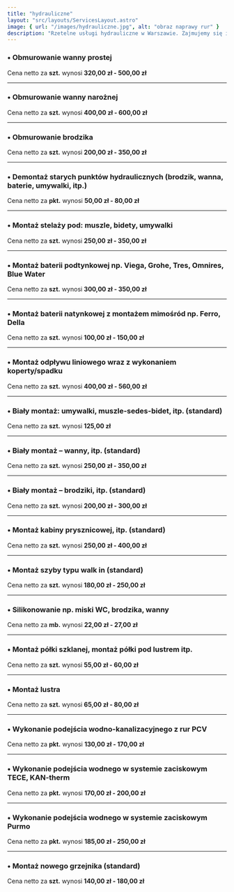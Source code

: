 ```yaml
---
title: "hydrauliczne"
layout: "src/layouts/ServicesLayout.astro"
image: { url: "/images/hydrauliczne.jpg", alt: "obraz naprawy rur" }
description: "Rzetelne usługi hydrauliczne w Warszawie. Zajmujemy się instalacją, naprawą i konserwacją systemów wodno-kanalizacyjnych w domach, mieszkaniach i obiektach komercyjnych."
---
```


### • Obmurowanie wanny prostej

Cena netto za **szt.** wynosi **320,00 zł - 500,00 zł**

---

### • Obmurowanie wanny narożnej

Cena netto za **szt.** wynosi **400,00 zł - 600,00 zł**

---

### • Obmurowanie brodzika

Cena netto za **szt.** wynosi **200,00 zł - 350,00 zł**

---

### • Demontaż starych punktów hydraulicznych (brodzik, wanna, baterie, umywalki, itp.)

Cena netto za **pkt.** wynosi **50,00 zł - 80,00 zł**

---

### • Montaż stelaży pod: muszle, bidety, umywalki

Cena netto za **szt.** wynosi **250,00 zł - 350,00 zł**

---

### • Montaż baterii podtynkowej np. Viega, Grohe, Tres, Omnires, Blue Water

Cena netto za **szt.** wynosi **300,00 zł - 350,00 zł**

---

### • Montaż baterii natynkowej z montażem mimośród np. Ferro, Della

Cena netto za **szt.** wynosi **100,00 zł - 150,00 zł**

---

### • Montaż odpływu liniowego wraz z wykonaniem koperty/spadku

Cena netto za **szt.** wynosi **400,00 zł - 560,00 zł**

---

### • Biały montaż: umywalki, muszle-sedes-bidet, itp. (standard)

Cena netto za **szt.** wynosi **125,00 zł**

---

### • Biały montaż – wanny, itp. (standard)

Cena netto za **szt.** wynosi **250,00 zł - 350,00 zł**

---

### • Biały montaż – brodziki, itp. (standard)

Cena netto za **szt.** wynosi **200,00 zł - 300,00 zł**

---

### • Montaż kabiny prysznicowej, itp. (standard)

Cena netto za **szt.** wynosi **250,00 zł - 400,00 zł**

---

### • Montaż szyby typu walk in (standard)

Cena netto za **szt.** wynosi **180,00 zł - 250,00 zł**

---

### • Silikonowanie np. miski WC, brodzika, wanny

Cena netto za **mb.** wynosi **22,00 zł - 27,00 zł**

---

### • Montaż półki szklanej, montaż półki pod lustrem itp.

Cena netto za **szt.** wynosi **55,00 zł - 60,00 zł**

---

### • Montaż lustra

Cena netto za **szt.** wynosi **65,00 zł - 80,00 zł**

---

### • Wykonanie podejścia wodno-kanalizacyjnego z rur PCV

Cena netto za **pkt.** wynosi **130,00 zł - 170,00 zł**

---

### • Wykonanie podejścia wodnego w systemie zaciskowym TECE, KAN-therm

Cena netto za **pkt.** wynosi **170,00 zł - 200,00 zł**

---

### • Wykonanie podejścia wodnego w systemie zaciskowym Purmo

Cena netto za **pkt.** wynosi **185,00 zł - 250,00 zł**

---

### • Montaż nowego grzejnika (standard)

Cena netto za **szt.** wynosi **140,00 zł - 180,00 zł**
